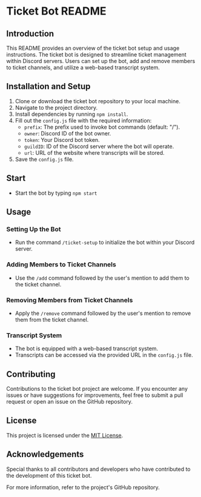# Ticket Bot README

## Introduction

This README provides an overview of the ticket bot setup and usage instructions. The ticket bot is designed to streamline ticket management within Discord servers. Users can set up the bot, add and remove members to ticket channels, and utilize a web-based transcript system.

## Installation and Setup

1. Clone or download the ticket bot repository to your local machine.
2. Navigate to the project directory.
3. Install dependencies by running `npm install`.
4. Fill out the `config.js` file with the required information:
   - `prefix`: The prefix used to invoke bot commands (default: "/").
   - `owner`: Discord ID of the bot owner.
   - `token`: Your Discord bot token.
   - `guildID`: ID of the Discord server where the bot will operate.
   - `url`: URL of the website where transcripts will be stored.
5. Save the `config.js` file.

## Start

- Start the bot by typing `npm start`

## Usage

### Setting Up the Bot

- Run the command `/ticket-setup` to initialize the bot within your Discord server.

### Adding Members to Ticket Channels

- Use the `/add` command followed by the user's mention to add them to the ticket channel.

### Removing Members from Ticket Channels

- Apply the `/remove` command followed by the user's mention to remove them from the ticket channel.

### Transcript System

- The bot is equipped with a web-based transcript system.
- Transcripts can be accessed via the provided URL in the `config.js` file.

## Contributing

Contributions to the ticket bot project are welcome. If you encounter any issues or have suggestions for improvements, feel free to submit a pull request or open an issue on the GitHub repository.

## License

This project is licensed under the [MIT License](LICENSE).

## Acknowledgements

Special thanks to all contributors and developers who have contributed to the development of this ticket bot.

For more information, refer to the project's GitHub repository.
